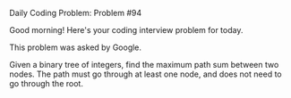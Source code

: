 Daily Coding Problem: Problem #94

Good morning! Here's your coding interview problem for today.

This problem was asked by Google.

Given a binary tree of integers, find the maximum path sum between two nodes. The path must go through at least one node, and does not need to go through the root.